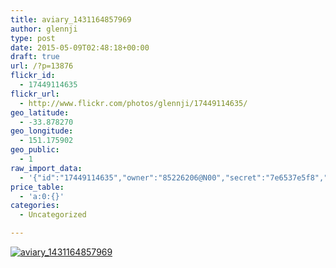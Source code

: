 ```yaml
---
title: aviary_1431164857969
author: glennji
type: post
date: 2015-05-09T02:48:18+00:00
draft: true
url: /?p=13876
flickr_id:
  - 17449114635
flickr_url:
  - http://www.flickr.com/photos/glennji/17449114635/
geo_latitude:
  - -33.878270
geo_longitude:
  - 151.175902
geo_public:
  - 1
raw_import_data:
  - '{"id":"17449114635","owner":"85226206@N00","secret":"7e6537e5f8","server":"7781","farm":8,"title":"aviary_1431164857969","ispublic":0,"isfriend":0,"isfamily":0,"description":{"_content":""},"dateupload":"1431164943","lastupdate":"1431164945","datetaken":"2015-05-09 02:48:18","datetakengranularity":0,"datetakenunknown":"1","ownername":"glennji","tags":"","machine_tags":"","originalsecret":"86e3993d3e","originalformat":"jpg","latitude":"-33.878270","longitude":"151.175902","accuracy":"16","context":0,"place_id":"qRcYmO1QUrMZuclZ","woeid":"1094076","geo_is_family":0,"geo_is_friend":0,"geo_is_contact":0,"geo_is_public":0,"media":"photo","media_status":"ready","url_o":"https://farm8.staticflickr.com/7781/17449114635_86e3993d3e_o.jpg","height_o":"750","width_o":"1000"}'
price_table:
  - 'a:0:{}'
categories:
  - Uncategorized

---
```

<p class="flickr-image">
  <a href="http://www.flickr.com/photos/glennji/17449114635/" class="flickr-link"><img src="http://i0.wp.com/glennji.com/wp-content/uploads/2015/05/17449114635_86e3993d3e_o.jpg?fit=1024%2C1024" width="" height="" alt="aviary_1431164857969" class="keyring-img" /></a>
</p>
